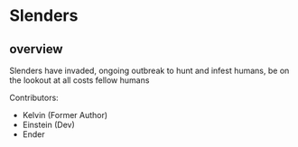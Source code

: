 # Slenders

## overview

Slenders have invaded, ongoing outbreak to hunt and infest humans, be on the lookout at all costs fellow humans


Contributors: 
- Kelvin (Former Author)
- Einstein (Dev)
- Ender 
